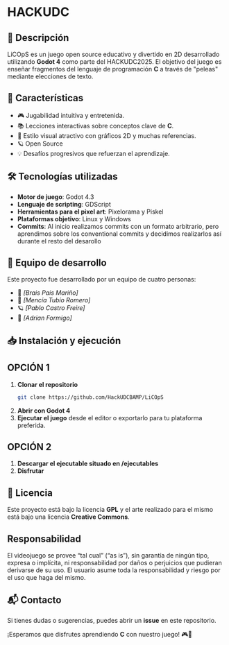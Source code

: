 # HACKUDC

## 📌 Descripción
LiCOpS es un juego open source educativo y divertido en 2D desarrollado utilizando **Godot 4** como parte del HACKUDC2025. El objetivo del juego es enseñar fragmentos del lenguaje de programación **C** a través de "peleas" mediante elecciones de texto.

## 🚀 Características
- 🎮 Jugabilidad intuitiva y entretenida.
- 📚 Lecciones interactivas sobre conceptos clave de **C**.
- 🎨 Estilo visual atractivo con gráficos 2D y muchas referencias.
- 🪐 Open Source
- 💡 Desafíos progresivos que refuerzan el aprendizaje.

## 🛠️ Tecnologías utilizadas
- **Motor de juego**: Godot 4.3
- **Lenguaje de scripting**: GDScript
- **Herramientas para el pixel art**: Pixelorama y Piskel
- **Plataformas objetivo**: Linux y Windows
- **Commits**: Al inicio realizamos commits con un formato arbitrario, pero aprendimos sobre los conventional commits y decidimos realizarlos así durante el resto del desarollo

## 👥 Equipo de desarrollo
Este proyecto fue desarrollado por un equipo de cuatro personas:
- 🚀 *[Brais Pais Mariño]*
- 🎨 *[Mencía Tubío Romero]*
- 🪐 *[Pablo Castro Freire]*
- 📝 *[Adrian Formigo]*

## 📥 Instalación y ejecución
## OPCIÓN 1
1. **Clonar el repositorio**
   ```sh
   git clone https://github.com/HackUDCBAMP/LiCOpS
   ```
2. **Abrir con Godot 4**
3. **Ejecutar el juego** desde el editor o exportarlo para tu plataforma preferida.

## OPCIÓN 2
1. **Descargar el ejecutable situado en /ejecutables**
2. **Disfrutar**

## 📜 Licencia
Este proyecto está bajo la licencia **GPL** y el arte realizado para el mismo está bajo una licencia **Creative Commons**.

## Responsabilidad
El videojuego se provee “tal cual” (“as is”), sin garantía de ningún tipo, expresa o implícita, ni responsabilidad por daños o perjuicios que pudieran derivarse de su uso. El usuario asume toda la responsabilidad y riesgo por el uso que haga del mismo.

## 📬 Contacto
Si tienes dudas o sugerencias, puedes abrir un **issue** en este repositorio.

¡Esperamos que disfrutes aprendiendo **C** con nuestro juego! 🎮🚀

